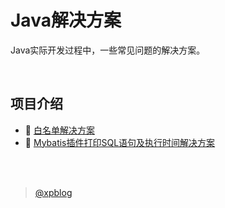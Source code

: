 # Java解决方案
Java实际开发过程中，一些常见问题的解决方案。

<br/>

## 项目介绍
- :raising_hand: [白名单解决方案](https://github.com/xpblog/JavaSolution/blob/main/S01.whitelist-solution)
- :eyes: [Mybatis插件打印SQL语句及执行时间解决方案](https://github.com/xpblog/JavaSolution/blob/main/S02.mybatis-print-log)

<br/>
<br/>

> [@xpblog](https://github.com/xpblog)
